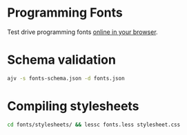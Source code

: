 Programming Fonts
================

Test drive programming fonts [online in your browser](https://app.programmingfonts.org/).

# Schema validation

```bash
ajv -s fonts-schema.json -d fonts.json
```

# Compiling stylesheets

```bash
cd fonts/stylesheets/ && lessc fonts.less stylesheet.css
```
